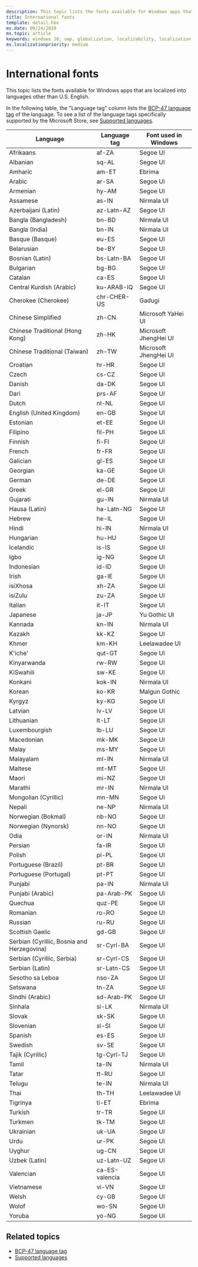 ```yaml
---
description: This topic lists the fonts available for Windows apps that are localized into languages other than U.S. English.
title: International fonts
template: detail.hbs
ms.date: 09/24/2020
ms.topic: article
keywords: windows 10, uwp, globalization, localizability, localization
ms.localizationpriority: medium
---
```

# International fonts

This topic lists the fonts available for Windows apps that are localized into languages other than U.S. English.

In the following table, the "Language tag" column lists the [BCP-47 language tag](https://tools.ietf.org/html/bcp47) of the language. To see a list of the language tags specifically supported by the Microsoft Store, see [Supported languages](/windows/uwp/publish/supported-languages).

| Language | Language tag | Font used in Windows |
| --------- | ----------- | -------------------- |
| Afrikaans | af-ZA | Segoe UI |
| Albanian | sq-AL | Segoe UI |
| Amharic | am-ET | Ebrima |
| Arabic | ar-SA | Segoe UI |
| Armenian | hy-AM | Segoe UI |
| Assamese | as-IN | Nirmala UI |
| Azerbaijani (Latin) | az-Latn-AZ | Segoe UI |
| Bangla (Bangladesh) | bn-BD | Nirmala UI |
| Bangla (India) | bn-IN | Nirmala UI |
| Basque (Basque) | eu-ES | Segoe UI |
| Belarusian | be-BY | Segoe UI |
| Bosnian (Latin) | bs-Latn-BA | Segoe UI |
| Bulgarian | bg-BG | Segoe UI |
| Catalan | ca-ES | Segoe UI |
| Central Kurdish (Arabic) | ku-ARAB-IQ | Segoe UI |
| Cherokee (Cherokee) | chr-CHER-US | Gadugi |
| Chinese Simplified | zh-CN | Microsoft YaHei UI |
| Chinese Traditional (Hong Kong) | zh-HK | Microsoft JhengHei UI |
| Chinese Traditional (Taiwan) | zh-TW | Microsoft JhengHei UI |
| Croatian | hr-HR | Segoe UI |
| Czech | cs-CZ | Segoe UI |
| Danish | da-DK | Segoe UI |
| Dari | prs-AF | Segoe UI |
| Dutch | nl-NL | Segoe UI |
| English (United Kingdom) | en-GB | Segoe UI |
| Estonian | et-EE | Segoe UI |
| Filipino | fil-PH | Segoe UI |
| Finnish | fi-FI | Segoe UI |
| French | fr-FR | Segoe UI |
| Galician | gl-ES | Segoe UI |
| Georgian | ka-GE | Segoe UI |
| German | de-DE | Segoe UI |
| Greek | el-GR | Segoe UI |
| Gujarati | gu-IN | Nirmala UI |
| Hausa (Latin) | ha-Latn-NG | Segoe UI |
| Hebrew | he-IL | Segoe UI |
| Hindi | hi-IN | Nirmala UI |
| Hungarian | hu-HU | Segoe UI |
| Icelandic | is-IS | Segoe UI |
| Igbo | ig-NG | Segoe UI |
| Indonesian | id-ID | Segoe UI |
| Irish | ga-IE | Segoe UI |
| isiXhosa | xh-ZA | Segoe UI |
| isiZulu | zu-ZA | Segoe UI |
| Italian | it-IT | Segoe UI |
| Japanese | ja-JP | Yu Gothic UI |
| Kannada | kn-IN | Nirmala UI |
| Kazakh | kk-KZ | Segoe UI |
| Khmer | km-KH | Leelawadee UI |
| K'iche' | qut-GT | Segoe UI |
| Kinyarwanda | rw-RW | Segoe UI |
| KiSwahili | sw-KE | Segoe UI |
| Konkani | kok-IN | Nirmala UI |
| Korean | ko-KR | Malgun Gothic |
| Kyrgyz | ky-KG | Segoe UI |
| Latvian | lv-LV | Segoe UI |
| Lithuanian | lt-LT | Segoe UI |
| Luxembourgish | lb-LU | Segoe UI |
| Macedonian | mk-MK | Segoe UI |
| Malay | ms-MY | Segoe UI |
| Malayalam | ml-IN | Nirmala UI |
| Maltese | mt-MT | Segoe UI |
| Maori | mi-NZ | Segoe UI |
| Marathi | mr-IN | Nirmala UI |
| Mongolian (Cyrillic) | mn-MN | Segoe UI |
| Nepali | ne-NP | Nirmala UI |
| Norwegian (Bokmal) | nb-NO | Segoe UI |
| Norwegian (Nynorsk) | nn-NO | Segoe UI |
| Odia | or-IN | Nirmala UI |
| Persian | fa-IR | Segoe UI |
| Polish | pl-PL | Segoe UI |
| Portuguese (Brazil) | pt-BR | Segoe UI |
| Portuguese (Portugal) | pt-PT | Segoe UI |
| Punjabi | pa-IN | Nirmala UI |
| Punjabi (Arabic) | pa-Arab-PK | Segoe UI |
| Quechua | quz-PE | Segoe UI |
| Romanian | ro-RO | Segoe UI |
| Russian | ru-RU | Segoe UI |
| Scottish Gaelic | gd-GB | Segoe UI |
| Serbian (Cyrillic, Bosnia and Herzegovina) | sr-Cyrl-BA | Segoe UI |
| Serbian (Cyrillic, Serbia) | sr-Cyrl-CS | Segoe UI |
| Serbian (Latin) | sr-Latn-CS | Segoe UI |
| Sesotho sa Leboa | nso-ZA | Segoe UI |
| Setswana | tn-ZA | Segoe UI |
| Sindhi (Arabic) | sd-Arab-PK | Segoe UI |
| Sinhala | si-LK | Nirmala UI |
| Slovak | sk-SK | Segoe UI |
| Slovenian | sl-SI | Segoe UI |
| Spanish | es-ES | Segoe UI |
| Swedish | sv-SE | Segoe UI |
| Tajik (Cyrillic) | tg-Cyrl-TJ | Segoe UI |
| Tamil | ta-IN | Nirmala UI |
| Tatar | tt-RU | Segoe UI |
| Telugu | te-IN | Nirmala UI |
| Thai | th-TH | Leelawadee UI |
| Tigrinya | ti-ET | Ebrima |
| Turkish | tr-TR | Segoe UI |
| Turkmen | tk-TM | Segoe UI |
| Ukrainian | uk-UA | Segoe UI |
| Urdu | ur-PK | Segoe UI |
| Uyghur | ug-CN | Segoe UI |
| Uzbek (Latin) | uz-Latn-UZ | Segoe UI |
| Valencian | ca-ES-valencia | Segoe UI |
| Vietnamese | vi-VN | Segoe UI |
| Welsh | cy-GB | Segoe UI |
| Wolof | wo-SN | Segoe UI |
| Yoruba | yo-NG | Segoe UI |

## Related topics

* [BCP-47 language tag](https://tools.ietf.org/html/bcp47)
* [Supported languages](/windows/uwp/publish/supported-languages)
